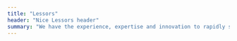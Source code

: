 ```yaml
---
title: "Lessors"
header: "Nice Lessors header"
summary: "We have the experience, expertise and innovation to rapidly step in with flexible, high performance tools and minimal interruption, empowering our clients' decision-making process."
---
```

